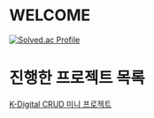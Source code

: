 # WELCOME

[![Solved.ac Profile](http://mazassumnida.wtf/api/v2/generate_badge?boj=Iampikachu)](https://solved.ac/lampikachu)

# 진행한 프로젝트 목록

[K-Digital CRUD 미니 프로젝트](https://github.com/JisooOvO/kminiproject-dietapp)
